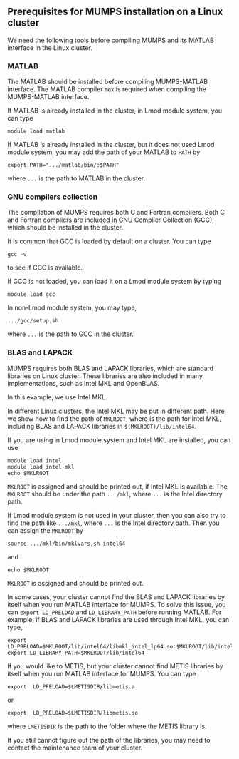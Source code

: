 ## Prerequisites for MUMPS installation on a Linux cluster

We need the following tools before compiling MUMPS and its MATLAB interface in the Linux cluster.

### MATLAB 

The MATLAB should be installed before compiling MUMPS-MATLAB interface. The MATLAB compiler `mex` is required when compiling the MUMPS-MATLAB interface. 

If MATLAB is already installed in the cluster, in Lmod module system, you can type  
```shell
module load matlab
```

If MATLAB is already installed in the cluster, but it does not used Lmod module system, you may add the path of your MATLAB to `PATH` by
```shell
export PATH=".../matlab/bin/:$PATH"
```
where `...` is the path to MATLAB in the cluster.

### GNU compilers collection

The compilation of MUMPS requires both C and Fortran compilers. Both C and Fortran compliers are  included in GNU Compiler Collection (GCC), which should be installed in the cluster. 

It is common that GCC is loaded by default on a cluster. You can type
```shell
gcc -v
```
to see if GCC is available.

If GCC is not loaded, you can load it on a Lmod module system by typing
```shell
module load gcc
```
In non-Lmod module system, you may type,
```shell
.../gcc/setup.sh
```
where `...` is the path to GCC in the cluster.

### BLAS and LAPACK

MUMPS requires both BLAS and LAPACK libraries, which are standard libraries on Linux cluster. These libraries are also included in many implementations, such as Intel MKL and OpenBLAS. 



In this example, we use Intel MKL. 



In different Linux clusters, the Intel MKL may be put in different path. Here we show how to find the path of `MKLROOT`, where is the path for Intel MKL, including BLAS and LAPACK libraries in `$(MKLROOT)/lib/intel64`. 



If you are using in Lmod module system and Intel MKL are installed, you can use 

```shell
module load intel
module load intel-mkl
echo $MKLROOT
```

`MKLROOT`  is assigned and should be printed out, if Intel MKL is available. The `MKLROOT` should be under the path `.../mkl`, where `...` is the Intel directory path.



If Lmod module system is not used in your cluster, then you can also try to find the path like `.../mkl`, where `...` is the Intel directory path. Then you can assign the `MKLROOT` by 

```shell
source .../mkl/bin/mklvars.sh intel64
```

and
```shell
echo $MKLROOT
```

`MKLROOT`  is assigned and should be printed out.



In some cases, your cluster cannot find the BLAS and LAPACK libraries by itself when you run MATLAB interface for MUMPS. To solve this issue, you can `export LD_PRELOAD` and `LD_LIBRARY_PATH` before running MATLAB. For example, if BLAS and LAPACK libraries are used through Intel MKL, you can type,

```shell
export LD_PRELOAD=$MKLROOT/lib/intel64/libmkl_intel_lp64.so:$MKLROOT/lib/intel64/libmkl_sequential.so:$MKLROOT/lib/intel64/libmkl_intel_thread.so:$MKLROOT/lib/intel64/libmkl_core.so
export LD_LIBRARY_PATH=$MKLROOT/lib/intel64
```

If you would like to METIS, but your cluster cannot find METIS libraries by itself when you run MATLAB interface for MUMPS. You can type 
```shell
export  LD_PRELOAD=$LMETISDIR/libmetis.a
```
or
```shell
export  LD_PRELOAD=$LMETISDIR/libmetis.so
```

where `LMETISDIR` is the path to the folder where the METIS library is.



If you still cannot figure out the path of the libraries, you may need to contact the maintenance team of your cluster.